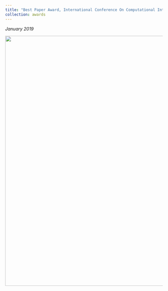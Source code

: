 ```yaml
---
title: "Best Paper Award, International Conference On Computational Intelligence & Data Science."
collection: awards
---
```


<i> January 2019 </i>

<img src="https://parasnaren.github.io/images/ibm.jfif" width="800"/>

